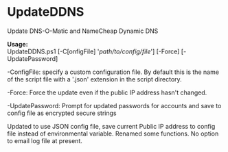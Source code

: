 # UpdateDDNS
Update DNS-O-Matic and NameCheap Dynamic DNS

**Usage:**    
    UpdateDDNS.ps1 [-C[onfigFile] '*path/to/config/file*'] [-Force] [-UpdatePassword]

-ConfigFile: specify a custom configuration file. By default this is the name of the script file with a '.json' extension in the script directory.

-Force: Force the update even if the public IP address hasn't changed.

-UpdatePassword: Prompt for updated passwords for accounts and save to config file as encrypted secure strings

Updated to use JSON config file, save current Public IP address to config file instead of environmental variable. Renamed some functions. No option to email log file at present.
